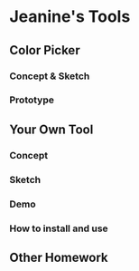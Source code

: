 # Jeanine's Tools

## Color Picker

### Concept & Sketch

### Prototype

## Your Own Tool

### Concept

### Sketch

### Demo

### How to install and use

## Other Homework

